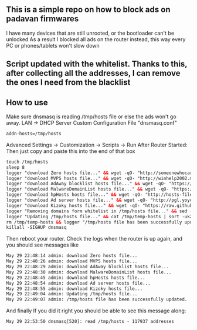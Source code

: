 ## This is a simple repo on how to block ads on padavan firmwares

I have many devices that are still unrooted, or the bootloader can't be unlocked
As a result I blocked all ads on the router instead, this way every PC or phones/tablets won't slow down

## Script updated with the whitelist. Thanks to this, after collecting all the addresses, I can remove the ones I need from the blacklist

## How to use

Make sure dnsmasq is reading /tmp/hosts file or else the ads won't go away.
LAN -> DHCP Server
Custom Configuration File "dnsmasq.conf"
```xml
addn-hosts=/tmp/hosts
```
Advanced Settings -> Customization -> Scripts -> Run After Router Started:
 Then just copy and paste this into the end of that box

```xml
touch /tmp/hosts
sleep 8
logger "download Zero hosts file..." && wget -qO- "http://someonewhocares.org/hosts/zero/hosts" | awk -v r="0.0.0.0" '{sub(/^0.0.0.0/, r)} $0 ~ "^"r' >> /tmp/temp-hosts
logger "download MVPS hosts file..." && wget -qO- "http://winhelp2002.mvps.org/hosts.txt" | awk -v r="0.0.0.0" '{sub(/^0.0.0.0/, r)} $0 ~ "^"r' >> /tmp/temp-hosts
logger "download AdAway blocklist hosts file..." && wget -qO- "https://adaway.org/hosts.txt" |awk -v r="0.0.0.0" '{sub(/^127.0.0.1/, r)} $0 ~ "^"r' >> /tmp/temp-hosts
logger "download MalwareDomainList hosts file..." && wget -qO- "https://www.malwaredomainlist.com/hostslist/hosts.txt" |awk -v r="0.0.0.0" '{sub(/^127.0.0.1/, r)} $0 ~ "^"r' >> /tmp/temp-hosts
logger "download hpHosts hosts file..." && wget -qO- "http://hosts-file.net/ad_servers.txt" |awk -v r="0.0.0.0" '{sub(/^127.0.0.1/, r)} $0 ~ "^"r' >> /tmp/temp-hosts
logger "download Ad server hosts file..." && wget -qO- "http://pgl.yoyo.org/adservers/serverlist.php?hostformat=dnsmasq&showintro=0&mimetype=plaintext" |awk -v r="0.0.0.0" '{sub(/^127.0.0.1/, r)} $0 ~ "^"r' >> /tmp/temp-hosts
logger "download Kizoky hosts file..." && wget -qO- "https://raw.githubusercontent.com/Kizoky/RouterHosts/master/hosts1.txt" |awk -v r="0.0.0.0" '{sub(/^127.0.0.1/, r)} $0 ~ "^"r' >> /tmp/temp-hosts
logger "Removing domains form whitelist in /tmp/hosts file..." && sed -i "/\b\(mailtrack.io\|mailtrack.me\)\b/d" /tmp/temp-hosts
logger "Updating /tmp/hosts file..." && cat /tmp/temp-hosts | sort -uk2 >> /tmp/hosts
rm /tmp/temp-hosts && logger "/tmp/hosts file has been successfully updated."
killall -SIGHUP dnsmasq
```
Then reboot your router.
Check the logs when the router is up again, and you should see messages like
```xml
May 29 22:48:14 admin: download Zero hosts file...
May 29 22:48:26 admin: download MVPS hosts file...
May 29 22:48:29 admin: download AdAway blocklist hosts file...
May 29 22:48:30 admin: download MalwareDomainList hosts file...
May 29 22:48:45 admin: download hpHosts hosts file...
May 29 22:48:54 admin: download Ad server hosts file...
May 29 22:48:55 admin: download Kizoky hosts file...
May 29 22:49:04 admin: Updating /tmp/hosts file...
May 29 22:49:07 admin: /tmp/hosts file has been successfully updated.
```

And finally If you did it right you should be able to see this message along:
```xml
May 29 22:53:50 dnsmasq[520]: read /tmp/hosts - 117937 addresses
```


